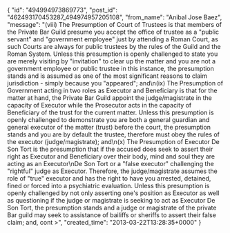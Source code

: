  {
   "id": "494994973869773",
   "post_id": "462493170453287_494974957205108",
   "from_name": "Anibal Jose Baez",
   "message": "(viii) The Presumption of Court of Trustees is that members of the Private Bar Guild presume you accept the office of trustee as a \"public servant\" and \"government employee\" just by attending a Roman Court, as such Courts are always for public trustees by the rules of the Guild and the Roman System. Unless this presumption is openly challenged to state you are merely visiting by \"invitation\" to clear up the matter and you are not a government employee or public trustee in this instance, the presumption stands and is assumed as one of the most significant reasons to claim jurisdiction - simply because you \"appeared\"; and\n(ix) The Presumption of Government acting in two roles as Executor and Beneficiary is that for the matter at hand, the Private Bar Guild appoint the judge/magistrate in the capacity of Executor while the Prosecutor acts in the capacity of Beneficiary of the trust for the current matter. Unless this presumption is openly challenged to demonstrate you are both a general guardian and general executor of the matter (trust) before the court, the presumption stands and you are by default the trustee, therefore must obey the rules of the executor (judge/magistrate); and\n(x) The Presumption of Executor De Son Tort is the presumption that if the accused does seek to assert their right as Executor and Beneficiary over their body, mind and soul they are acting as an Executor\nDe Son Tort or a \"false executor\" challenging the \"rightful\" judge as Executor. Therefore, the judge/magistrate assumes the role of \"true\" executor and has the right to have you arrested, detained, fined or forced into a psychiatric evaluation. Unless this presumption is openly challenged by not only asserting one's position as Executor as well as questioning if the judge or magistrate is seeking to act as Executor De Son Tort, the presumption stands and a judge or magistrate of the private Bar guild may seek to assistance of bailiffs or sheriffs to assert their false claim; and, cont >",
   "created_time": "2013-03-22T13:28:35+0000"
 }
